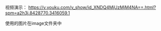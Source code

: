
视频演示：  https://v.youku.com/v_show/id_XNDQ4MjUzMjM4NA==.html?spm=a2h3j.8428770.3416059.1  

使用的图片在image文件夹中
